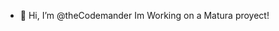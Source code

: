 - 👋 Hi, I’m @theCodemander
Im Working on a Matura proyect!

<!---
theCodemander/theCodemander is a ✨ special ✨ repository because its `README.md` (this file) appears on your GitHub profile.
You can click the Preview link to take a look at your changes.
--->
